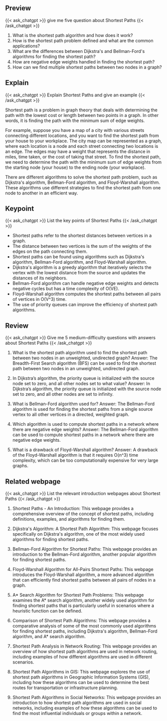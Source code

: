 ## Preview
{{< ask_chatgpt >}}
give me five question about Shortest Paths
{{< /ask_chatgpt >}}



1. What is the shortest path algorithm and how does it work?
2. How is the shortest path problem defined and what are the common applications?
3. What are the differences between Dijkstra's and Bellman-Ford's algorithms for finding the shortest path?
4. How are negative edge weights handled in finding the shortest path?
5. How can we find multiple shortest paths between two nodes in a graph?   

## Explain
{{< ask_chatgpt >}}
Explain Shortest Paths and give an example
{{< /ask_chatgpt >}}



Shortest path is a problem in graph theory that deals with determining the path with the lowest cost or length between two points in a graph. In other words, it is finding the path with the minimum sum of edge weights.

For example, suppose you have a map of a city with various streets connecting different locations, and you want to find the shortest path from your house to your workplace. The city map can be represented as a graph, where each location is a node and each street connecting two locations is an edge. The edges may have a weight that represents the distance in miles, time taken, or the cost of taking that street. To find the shortest path, we need to determine the path with the minimum sum of edge weights from the starting node (your house) to the ending node (your workplace). 

There are different algorithms to solve the shortest path problem, such as Dijkstra's algorithm, Bellman-Ford algorithm, and Floyd-Warshall algorithm. These algorithms use different strategies to find the shortest path from one node to another in an efficient way.   

## Keypoint
{{< ask_chatgpt >}}
List the key points of Shortest Paths
{{< /ask_chatgpt >}}



- Shortest paths refer to the shortest distances between vertices in a graph.
- The distance between two vertices is the sum of the weights of the edges on the path connecting them.
- Shortest paths can be found using algorithms such as Dijkstra's algorithm, Bellman-Ford algorithm, and Floyd-Warshall algorithm.
- Dijkstra's algorithm is a greedy algorithm that iteratively selects the vertex with the lowest distance from the source and updates the distances of its neighbors.
- Bellman-Ford algorithm can handle negative edge weights and detects negative cycles but has a time complexity of O(VE).
- Floyd-Warshall algorithm computes the shortest paths between all pairs of vertices in O(V^3) time.
- The use of priority queues can improve the efficiency of shortest path algorithms.   

## Review
{{< ask_chatgpt >}}
Give me 5 medium-difficulty questions with answers about Shortest Paths
{{< /ask_chatgpt >}}



1. What is the shortest path algorithm used to find the shortest path between two nodes in an unweighted, undirected graph?
Answer: The Breadth-First Search algorithm (BFS) can be used to find the shortest path between two nodes in an unweighted, undirected graph.

2. In Dijkstra’s algorithm, the priority queue is initialized with the source node set to zero, and all other nodes set to what value?
Answer: In Dijkstra’s algorithm, the priority queue is initialized with the source node set to zero, and all other nodes are set to infinity.

3. What is Bellman-Ford algorithm used for?
Answer: The Bellman-Ford algorithm is used for finding the shortest paths from a single source vertex to all other vertices in a directed, weighted graph.

4. Which algorithm is used to compute shortest paths in a network where there are negative edge weights?
Answer: The Bellman-Ford algorithm can be used to compute shortest paths in a network where there are negative edge weights.

5. What is a drawback of Floyd-Warshall algorithm?
Answer: A drawback of the Floyd-Warshall algorithm is that it requires O(n^3) time complexity, which can be too computationally expensive for very large graphs.   

## Related webpage
{{< ask_chatgpt >}}
List the relevant introduction webpages about Shortest Paths
{{< /ask_chatgpt >}}



1. Shortest Paths - An Introduction: This webpage provides a comprehensive overview of the concept of shortest paths, including definitions, examples, and algorithms for finding them.

2. Dijkstra's Algorithm: A Shortest Path Algorithm: This webpage focuses specifically on Dijkstra's algorithm, one of the most widely used algorithms for finding shortest paths.

3. Bellman-Ford Algorithm for Shortest Paths: This webpage provides an introduction to the Bellman-Ford algorithm, another popular algorithm for finding shortest paths.

4. Floyd-Warshall Algorithm for All-Pairs Shortest Paths: This webpage introduces the Floyd-Warshall algorithm, a more advanced algorithm that can efficiently find shortest paths between all pairs of nodes in a graph.

5. A* Search Algorithm for Shortest Path Problems: This webpage examines the A* search algorithm, another widely used algorithm for finding shortest paths that is particularly useful in scenarios where a heuristic function can be defined.

6. Comparison of Shortest Path Algorithms: This webpage provides a comparative analysis of some of the most commonly used algorithms for finding shortest paths, including Dijkstra's algorithm, Bellman-Ford algorithm, and A* search algorithm.

7. Shortest Path Analysis in Network Routing: This webpage provides an overview of how shortest path algorithms are used in network routing, including examples of how different algorithms are used in different scenarios.

8. Shortest Path Algorithms in GIS: This webpage explores the use of shortest path algorithms in Geographic Information Systems (GIS), including how these algorithms can be used to determine the best routes for transportation or infrastructure planning.

9. Shortest Path Algorithms in Social Networks: This webpage provides an introduction to how shortest path algorithms are used in social networks, including examples of how these algorithms can be used to find the most influential individuals or groups within a network.   

